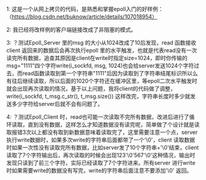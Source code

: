 1: 这是一个从网上拷贝的代码，是熟悉和掌握epoll入门的好样例：（https://blog.csdn.net/buknow/article/details/107018954）

2: 我已经将改样例的客户端链接改成了非阻塞的模式。

3: ？测试Epoll_Server 里的msg 的大小从1024改成了10后发现，read 函数接收client 返回来的数据后会再次执行epoll 里的水平触发，也就是代表read没有一次读完所有数据，追查其原因是client在write时指定size=1024，即时你传输的msg="1111"四个字符write(i_sockfd, msg, 1024)也会给server发送1024个字符过去，而read函数读取到第一个字符串"1111"后因为读取到了字符串结尾标识所以么有往后继续读取，所以后面的1020个字符还在缓冲区里，等epoll二次水平触发时就会出现再次读取的情况，基于以上问题，我将client的代码做了调整， write(i_sockfd, t_msg.c_str(), t_msg.size()) 这样改完，字符串长度时多少就发送多少字符给server后就不会有问题了。

4: ？测试Epoll_Client 时，read也可能一次读取不完所有数据，改进后进行了循环读取，直到没有数据，这样怎么才知道数据没有读完呢，简单做了个设计就是读取报错3次以上都没有取到新数据意味着读取完了，这里需要注意一个点，server 执行write数据时，如果多次write的字符串后面都带了一个'\0'，client 读取数据时如果一次性没有读取完所有数据，比如server发了10个字符串+'\0'结束，client 读取了7个字符输出后，再次读取的时候会出现123'\0'567'\0'这种情况，输出时发现只读到了前三个字符，实际已经读取了7个字符进来。所有server 进行write时如果需要write的数据没有写完，write的字符串后面注意不要添加'\0' 返回。
